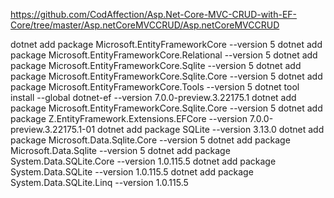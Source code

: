 https://github.com/CodAffection/Asp.Net-Core-MVC-CRUD-with-EF-Core/tree/master/Asp.netCoreMVCCRUD/Asp.netCoreMVCCRUD

dotnet add package Microsoft.EntityFrameworkCore --version 5
dotnet add package Microsoft.EntityFrameworkCore.Relational --version 5
dotnet add package Microsoft.EntityFrameworkCore.Sqlite --version 5
dotnet add package Microsoft.EntityFrameworkCore.Sqlite.Core --version 5
dotnet add package Microsoft.EntityFrameworkCore.Tools --version 5
dotnet tool install --global dotnet-ef --version 7.0.0-preview.3.22175.1
dotnet add package Microsoft.EntityFrameworkCore.Sqlite.Core --version 5
dotnet add package Z.EntityFramework.Extensions.EFCore --version 7.0.0-preview.3.22175.1-01
dotnet add package SQLite --version 3.13.0
dotnet add package Microsoft.Data.Sqlite.Core --version 5
dotnet add package Microsoft.Data.Sqlite --version 5
dotnet add package System.Data.SQLite.Core --version 1.0.115.5
dotnet add package System.Data.SQLite --version 1.0.115.5
dotnet add package System.Data.SQLite.Linq --version 1.0.115.5